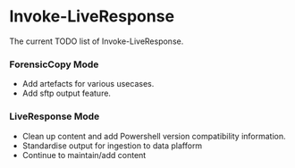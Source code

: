 # Invoke-LiveResponse
The current TODO list of Invoke-LiveResponse.

### ForensicCopy Mode
* Add artefacts for various usecases.
* Add sftp output feature.

### LiveResponse Mode
* Clean up content and add Powershell version compatibility information.
* Standardise output for ingestion to data plafform
* Continue to maintain/add content
